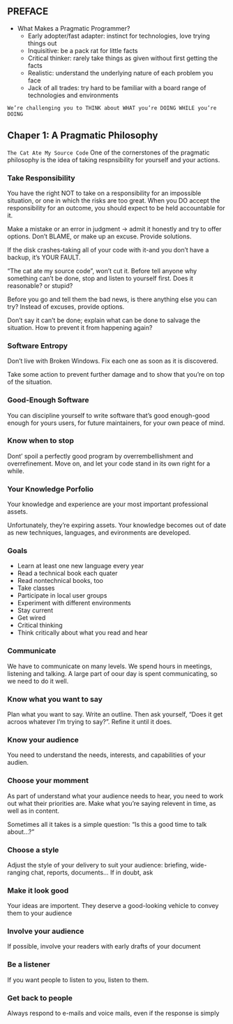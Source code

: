 ## PREFACE

- What Makes a Pragmatic Programmer?
  - Early adopter/fast adapter: instinct for technologies, love trying things out
  - Inquisitive: be a pack rat for little facts
  - Critical thinker: rarely take things as given without first getting the facts
  - Realistic: understand the underlying nature of each problem you face
  - Jack of all trades: try hard to be familiar with a board range of technologies and environments

`We’re challenging you to THINK about WHAT you’re DOING WHILE you’re DOING`

## Chaper 1: A Pragmatic Philosophy
`The Cat Ate My Source Code`
One of the cornerstones of the pragmatic philosophy is the idea of taking respnsibility for yourself and your actions.

### Take Responsibility
You have the right NOT to take on a responsibility for an impossible situation, or one in which the risks are too great. When you DO accept the responsibility for an outcome, you should expect to be held accountable for it.

Make a mistake or an error in judgment -> admit it honestly and try to offer options. Don’t BLAME, or make up an excuse. Provide solutions.

If the disk crashes-taking all of your code with it-and you don’t have a backup, it’s YOUR FAULT.

“The cat ate my source code”, won’t cut it. Before tell anyone why something can’t be done, stop and listen to yourself first. Does it reasonable? or stupid?

Before you go and tell them the bad news, is there anything else you can try? Instead of excuses, provide options.

Don’t say it can’t be done; explain what can be done to salvage the situation. How to prevent it from happening again?

### Software Entropy
Don’t live with Broken Windows. Fix each one as soon as it is discovered.

Take some action to prevent further damage and to show that you’re on top of the situation.

### Good-Enough Software
You can discipline yourself to write software that’s good enough-good enough for yours users, for future maintainers, for your own peace of mind.

### Know when to stop
Dont’ spoil a perfectly good program by overrembellishment and overrefinement. Move on, and let your code stand in its own right for a while.

### Your Knowledge Porfolio
Your knowledge and experience are your most important professional assets.

Unfortunately, they’re expiring assets. Your knowledge becomes out of date as new techniques, languages, and evironments are developed.

### Goals
- Learn at least one new language every year
- Read a technical book each quater
- Read nontechnical books, too
- Take classes
- Participate in local user groups
- Experiment with different environments
- Stay current
- Get wired
- Critical thinking
- Think critically about what you read and hear

### Communicate
We have to communicate on many levels. We spend hours in meetings, listening and talking. A large part of oour day is spent communicating, so we need to do it well.

### Know what you want to say
Plan what you want to say. Write an outline. Then ask yourself, “Does it get acroos whatever I’m trying to say?”. Refine it until it does.

### Know your audience
You need to understand the needs, interests, and capabilities of your audien.

### Choose your momment
As part of understand what your audience needs to hear, you need to work out what their priorities are. Make what you’re saying relevent in time, as well as in content.

Sometimes all it takes is a simple question: “Is this a good time to talk about…?”

### Choose a style
Adjust the style of your delivery to suit your audience: briefing, wide-ranging chat, reports, documents… If in doubt, ask

### Make it look good
Your ideas are importent. They deserve a good-looking vehicle to convey them to your audience

### Involve your audience
If possible, involve your readers with early drafts of your document

### Be a listener
If you want people to listen to you, listen to them.

### Get back to people
Always respond to e-mails and voice mails, even if the response is simply
